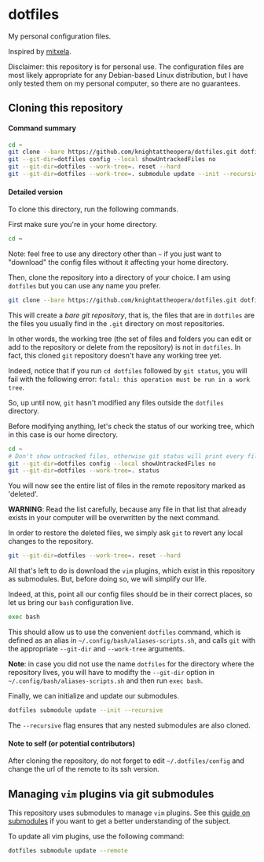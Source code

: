 # dotfiles

My personal configuration files.

Inspired by [mitxela](https://mitxela.com/projects/dotfiles_management).

Disclaimer: this repository is for personal use.
The configuration files are most likely appropriate for any Debian-based Linux distribution,
but I have only tested them on my personal computer, so there are no guarantees.


## Cloning this repository

#### Command summary

```bash
cd ~
git clone --bare https://github.com/knightattheopera/dotfiles.git dotfiles
git --git-dir=dotfiles config --local showUntrackedFiles no
git --git-dir=dotfiles --work-tree=. reset --hard
git --git-dir=dotfiles --work-tree=. submodule update --init --recursive
```

#### Detailed version
To clone this directory, run the following commands.

First make sure you're in your home directory.
```bash
cd ~
```
Note: feel free to use any directory other than `~` if you just want to "download" the config files without it affecting your home directory.

Then, clone the repository into a directory of your choice.
I am using `dotfiles` but you can use any name you prefer.

```bash
git clone --bare https://github.com/knightattheopera/dotfiles.git dotfiles
```

This will create a *bare git repository*, that is, the files that are in `dotfiles` are the files you usually find in the `.git`
directory on most repositories.

In other words, the working tree (the set of files and folders you can edit or add to the repository or delete from the repository) is not
in `dotfiles`.
In fact, this cloned `git` repository doesn't have any working tree yet.

Indeed, notice that if you run `cd dotfiles` followed by `git status`, you will fail with the following error:
`fatal: this operation must be run in a work tree`.

So, up until now, `git` hasn't modified any files outside the `dotfiles` directory.

Before modifying anything, let's check the status of our working tree, which in this case is our home directory.

```bash
cd ~
# Don't show untracked files, otherwise git status will print every file the home directory file tree.
git --git-dir=dotfiles config --local showUntrackedFiles no
git --git-dir=dotfiles --work-tree=. status
```

You will now see the entire list of files in the remote repository marked as 'deleted'.

**WARNING**: Read the list carefully, because any file in that list that already exists in your computer will be overwritten by the next command.

In order to restore the deleted files, we simply ask `git` to revert any local changes to the repository.

```bash
git --git-dir=dotfiles --work-tree=. reset --hard
```

All that's left to do is download the `vim` plugins, which exist in this repository as submodules.
But, before doing so, we will simplify our life.

Indeed, at this, point all our config files should be in their correct places, so let us bring our `bash` configuration live.

```bash
exec bash
```

This should allow us to use the convenient `dotfiles` command, which is defined as an alias in `~/.config/bash/aliases-scripts.sh`,
and calls `git` with the appropriate `--git-dir` and `--work-tree` arguments.

**Note**: in case you did not use the name `dotfiles` for the directory where the repository lives, you will have to modifty the `--git-dir`
option in `~/.config/bash/aliases-scripts.sh` and then run `exec bash`.

Finally, we can initialize and update our submodules.

```bash
dotfiles submodule update --init --recursive
```

The `--recursive` flag ensures that any nested submodules are also cloned.

#### Note to self (or potential contributors)

After cloning the repository,
do not forget to edit `~/.dotfiles/config` and change the url of the remote to its ssh version.

## Managing `vim` plugins via git submodules

This repository uses submodules to manage `vim` plugins.
See this [guide on submodules](https://git-scm.com/book/en/v2/Git-Tools-Submodules) if you want to get a better understanding of the subject.

To update all vim plugins, use the following command:

```bash
dotfiles submodule update --remote
```
